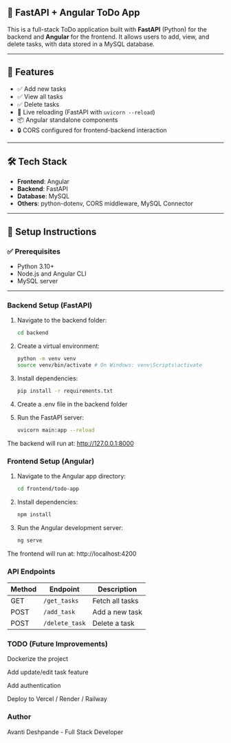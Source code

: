 ## 📝 FastAPI + Angular ToDo App

This is a full-stack ToDo application built with **FastAPI** (Python) for the backend and **Angular** for the frontend. It allows users to add, view, and delete tasks, with data stored in a MySQL database.

---

## 🚀 Features

- ✅ Add new tasks
- ✅ View all tasks
- ✅ Delete tasks
- 🔄 Live reloading (FastAPI with `uvicorn --reload`)
- 📦 Angular standalone components
- 🔒 CORS configured for frontend-backend interaction

---

## 🛠️ Tech Stack

- **Frontend**: Angular
- **Backend**: FastAPI
- **Database**: MySQL
- **Others**: python-dotenv, CORS middleware, MySQL Connector

---

## 🔧 Setup Instructions

### ✅ Prerequisites

- Python 3.10+
- Node.js and Angular CLI
- MySQL server

---

### Backend Setup (FastAPI)

1. Navigate to the backend folder:
   ```bash
   cd backend

2. Create a virtual environment:
   ```bash
   python -m venv venv
   source venv/bin/activate # On Windows: venv\Scripts\activate

3. Install dependencies:
   ```bash
   pip install -r requirements.txt

4. Create a .env file in the backend folder

5. Run the FastAPI server:
   ```bash
   uvicorn main:app --reload

The backend will run at: http://127.0.0.1:8000



### Frontend Setup (Angular)

1. Navigate to the Angular app directory:
   ```bash
   cd frontend/todo-app

2. Install dependencies:
   ```bash
   npm install

3. Run the Angular development server:
   ```bash
   ng serve

The frontend will run at: http://localhost:4200


### API Endpoints

| Method | Endpoint       | Description        |
|--------|----------------|--------------------|
| GET    | `/get_tasks`   | Fetch all tasks    |
| POST   | `/add_task`    | Add a new task     |
| POST   | `/delete_task` | Delete a task      |


### TODO (Future Improvements)

 Dockerize the project

 Add update/edit task feature

 Add authentication

 Deploy to Vercel / Render / Railway


### Author
Avanti Deshpande - 
Full Stack Developer
